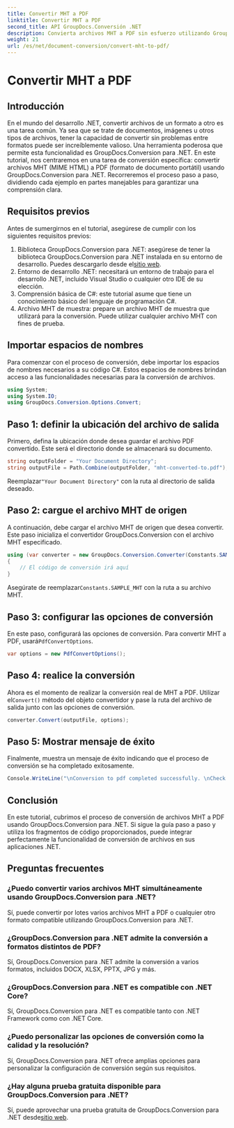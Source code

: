 ```yaml
---
title: Convertir MHT a PDF
linktitle: Convertir MHT a PDF
second_title: API GroupDocs.Conversión .NET
description: Convierta archivos MHT a PDF sin esfuerzo utilizando GroupDocs.Conversion para .NET. Siga nuestra guía paso a paso para una integración perfecta en sus aplicaciones .NET.
weight: 21
url: /es/net/document-conversion/convert-mht-to-pdf/
---
```


# Convertir MHT a PDF

## Introducción
En el mundo del desarrollo .NET, convertir archivos de un formato a otro es una tarea común. Ya sea que se trate de documentos, imágenes u otros tipos de archivos, tener la capacidad de convertir sin problemas entre formatos puede ser increíblemente valioso. Una herramienta poderosa que permite esta funcionalidad es GroupDocs.Conversion para .NET.
En este tutorial, nos centraremos en una tarea de conversión específica: convertir archivos MHT (MIME HTML) a PDF (formato de documento portátil) usando GroupDocs.Conversion para .NET. Recorreremos el proceso paso a paso, dividiendo cada ejemplo en partes manejables para garantizar una comprensión clara.
## Requisitos previos
Antes de sumergirnos en el tutorial, asegúrese de cumplir con los siguientes requisitos previos:
1.  Biblioteca GroupDocs.Conversion para .NET: asegúrese de tener la biblioteca GroupDocs.Conversion para .NET instalada en su entorno de desarrollo. Puedes descargarlo desde el[sitio web](https://releases.groupdocs.com/conversion/net/).
2. Entorno de desarrollo .NET: necesitará un entorno de trabajo para el desarrollo .NET, incluido Visual Studio o cualquier otro IDE de su elección.
3. Comprensión básica de C#: este tutorial asume que tiene un conocimiento básico del lenguaje de programación C#.
4. Archivo MHT de muestra: prepare un archivo MHT de muestra que utilizará para la conversión. Puede utilizar cualquier archivo MHT con fines de prueba.

## Importar espacios de nombres
Para comenzar con el proceso de conversión, debe importar los espacios de nombres necesarios a su código C#. Estos espacios de nombres brindan acceso a las funcionalidades necesarias para la conversión de archivos.
```csharp
using System;
using System.IO;
using GroupDocs.Conversion.Options.Convert;
```
## Paso 1: definir la ubicación del archivo de salida
Primero, defina la ubicación donde desea guardar el archivo PDF convertido. Este será el directorio donde se almacenará su documento.
```csharp
string outputFolder = "Your Document Directory";
string outputFile = Path.Combine(outputFolder, "mht-converted-to.pdf");
```
 Reemplazar`"Your Document Directory"` con la ruta al directorio de salida deseado.
## Paso 2: cargue el archivo MHT de origen
A continuación, debe cargar el archivo MHT de origen que desea convertir. Este paso inicializa el convertidor GroupDocs.Conversion con el archivo MHT especificado.
```csharp
using (var converter = new GroupDocs.Conversion.Converter(Constants.SAMPLE_MHT))
{
    // El código de conversión irá aquí
}
```
Asegúrate de reemplazar`Constants.SAMPLE_MHT` con la ruta a su archivo MHT.
## Paso 3: configurar las opciones de conversión
 En este paso, configurará las opciones de conversión. Para convertir MHT a PDF, usará`PdfConvertOptions`.
```csharp
var options = new PdfConvertOptions();
```
## Paso 4: realice la conversión
 Ahora es el momento de realizar la conversión real de MHT a PDF. Utilizar el`Convert()` método del objeto convertidor y pase la ruta del archivo de salida junto con las opciones de conversión.
```csharp
converter.Convert(outputFile, options);
```
## Paso 5: Mostrar mensaje de éxito
Finalmente, muestra un mensaje de éxito indicando que el proceso de conversión se ha completado exitosamente.
```csharp
Console.WriteLine("\nConversion to pdf completed successfully. \nCheck output in {0}", outputFolder);
```

## Conclusión
En este tutorial, cubrimos el proceso de conversión de archivos MHT a PDF usando GroupDocs.Conversion para .NET. Si sigue la guía paso a paso y utiliza los fragmentos de código proporcionados, puede integrar perfectamente la funcionalidad de conversión de archivos en sus aplicaciones .NET.
## Preguntas frecuentes
### ¿Puedo convertir varios archivos MHT simultáneamente usando GroupDocs.Conversion para .NET?
Sí, puede convertir por lotes varios archivos MHT a PDF o cualquier otro formato compatible utilizando GroupDocs.Conversion para .NET.
### ¿GroupDocs.Conversion para .NET admite la conversión a formatos distintos de PDF?
Sí, GroupDocs.Conversion para .NET admite la conversión a varios formatos, incluidos DOCX, XLSX, PPTX, JPG y más.
### ¿GroupDocs.Conversion para .NET es compatible con .NET Core?
Sí, GroupDocs.Conversion para .NET es compatible tanto con .NET Framework como con .NET Core.
### ¿Puedo personalizar las opciones de conversión como la calidad y la resolución?
Sí, GroupDocs.Conversion para .NET ofrece amplias opciones para personalizar la configuración de conversión según sus requisitos.
### ¿Hay alguna prueba gratuita disponible para GroupDocs.Conversion para .NET?
 Sí, puede aprovechar una prueba gratuita de GroupDocs.Conversion para .NET desde[sitio web](https://releases.groupdocs.com/).